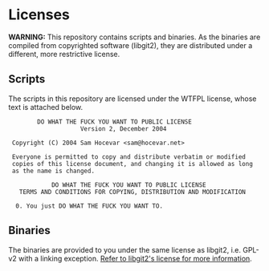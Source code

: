 # Licenses

**WARNING:** This repository contains scripts and binaries. As the binaries are compiled from copyrighted software (libgit2), they are distributed under a different, more restrictive license.

## Scripts

The scripts in this repository are licensed under the WTFPL license, whose text is attached below.

```
        DO WHAT THE FUCK YOU WANT TO PUBLIC LICENSE
                    Version 2, December 2004

 Copyright (C) 2004 Sam Hocevar <sam@hocevar.net>

 Everyone is permitted to copy and distribute verbatim or modified
 copies of this license document, and changing it is allowed as long
 as the name is changed.

            DO WHAT THE FUCK YOU WANT TO PUBLIC LICENSE
   TERMS AND CONDITIONS FOR COPYING, DISTRIBUTION AND MODIFICATION

  0. You just DO WHAT THE FUCK YOU WANT TO.
```

## Binaries

The binaries are provided to you under the same license as libgit2, i.e. GPL-v2 with a linking exception. [Refer to libgit2's license for more information](https://github.com/libgit2/libgit2/blob/main/COPYING).
